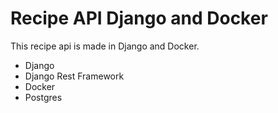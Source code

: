 # Recipe API Django and Docker

This recipe api is made in Django and Docker.
* Django
* Django Rest Framework
* Docker
* Postgres
